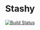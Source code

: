 


# Stashy

[![Build Status](https://travis-ci.org/snclucas/stashy.svg?branch=master)](https://travis-ci.org/snclucas/stashy)
